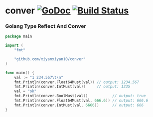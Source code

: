 # conver [![GoDoc](https://godoc.org/github.com/xiyanxiyan10/conver?status.svg)](https://godoc.org/github.com/xiyanxiyan10/conver) [![Build Status](https://travis-ci.org/xiyanxiyan10/conver.svg?branch=master)](https://travis-ci.org/xiyanxiyan10/conver)

### Golang Type Reflect And Conver

```go
package main

import (
	"fmt"

	"github.com/xiyanxiyan10/conver"
)

func main() {
	val := "1 234.567\t\n"
	fmt.Println(conver.Float64Must(val)) // output: 1234.567
	fmt.Println(conver.IntMust(val))     // output: 1235
	val = "ok"
	fmt.Println(conver.BoolMust(val))           // output: true
	fmt.Println(conver.Float64Must(val, 666.6)) // output: 666.6
	fmt.Println(conver.IntMust(val, 6666))      // output: 666
}
```